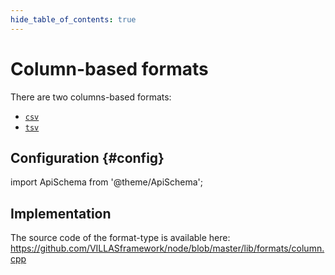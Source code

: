 ```yaml
---
hide_table_of_contents: true
---
```


# Column-based formats

There are two columns-based formats:

- [`csv`](csv.md)
- [`tsv`](tsv.md)

## Configuration {#config}

import ApiSchema from '@theme/ApiSchema';

<ApiSchema id="node" example pointer="#/components/schemas/column" />

## Implementation

The source code of the format-type is available here:
https://github.com/VILLASframework/node/blob/master/lib/formats/column.cpp
